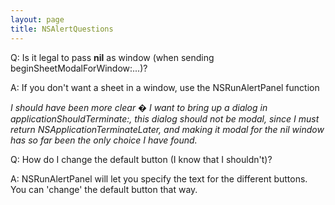 ```yaml
---
layout: page
title: NSAlertQuestions
---
```


Q: Is it legal to pass **nil** as window (when sending beginSheetModalForWindow:...)?

A: If you don't want a sheet in a window, use the NSRunAlertPanel function

*I should have been more clear � I want to bring up a dialog in     applicationShouldTerminate:, this dialog should not be modal, since I must return     NSApplicationTerminateLater, and making it modal for the nil window has so far been the only choice I have found.*

Q: How do I change the default button (I know that I shouldn't)?

A: NSRunAlertPanel will let you specify the text for the different buttons.  You can 'change' the default button that way.

